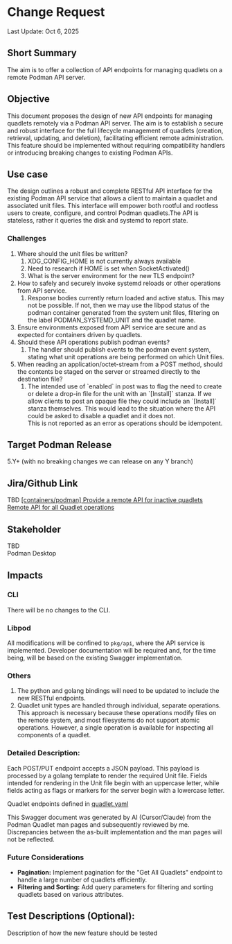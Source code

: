 # Change Request

Last Update: Oct 6, 2025

## **Short Summary**

The aim is to offer a collection of API endpoints for managing quadlets on a remote Podman API server.

## **Objective**

This document proposes the design of new API endpoints for managing quadlets remotely via a Podman API server. The aim is to establish a secure and robust interface for the full lifecycle management of quadlets (creation, retrieval, updating, and deletion), facilitating efficient remote administration. This feature should be implemented without requiring compatibility handlers or introducing breaking changes to existing Podman APIs.

## **Use case**

The design outlines a robust and complete RESTful API interface for the existing Podman API service that allows a client to maintain a quadlet and associated unit files. This interface will empower both rootful and rootless users to create, configure, and control Podman quadlets.The API is stateless, rather it queries the disk and systemd to report state.

### Challenges

1. Where should the unit files be written?
   1. XDG_CONFIG_HOME is not currently always available
   2. Need to research if HOME is set when SocketActivated()
   3. What is the server environment for the new TLS endpoint?
2. How to safely and securely invoke systemd reloads or other operations from API service.
   1. Response bodies currently return loaded and active status. This may not be possible. If not, then we may use the libpod status of the podman container generated from the system unit files, filtering on the label PODMAN_SYSTEMD_UNIT and the quadlet name.
3. Ensure environments exposed from API service are secure and as expected for containers driven by quadlets.
4. Should these API operations publish podman events?
   1. The handler should publish events to the podman event system, stating what unit operations are being performed on which Unit files.
5. When reading an application/octet-stream from a POST method, should the contents be staged on the server or streamed directly to the destination file?
   1. The intended use of \`enabled\` in post was to flag the need to create or delete a drop-in file for the unit with an \`\[Install\]\` stanza. If we allow clients to post an opaque file they could include an \`\[Install\]\` stanza themselves. This would lead to the situation where the API could be asked to disable a quadlet and it does not.  
      This is not reported as an error as operations should be idempotent.

## **Target Podman Release**

5.Y+ (with no breaking changes we can release on any Y branch)

## **Jira/Github Link**

TBD
[\[containers/podman\] Provide a remote API for inactive quadlets](https://issues.redhat.com/browse/RUN-3585)  
[Remote API for all Quadlet operations](https://issues.redhat.com/browse/RUN-3574)

## **Stakeholder**

TBD  
Podman Desktop

## **Impacts**

### **CLI**

There will be no changes to the CLI.

### **Libpod**

All modifications will be confined to `pkg/api`, where the API service is implemented. Developer documentation will be required and, for the time being, will be based on the existing Swagger implementation.

### **Others**

1. The python and golang bindings will need to be updated to include the new RESTful endpoints.
2. Quadlet unit types are handled through individual, separate operations. This approach is necessary because these operations modify files on the remote system, and most filesystems do not support atomic operations. However, a single operation is available for inspecting all components of a quadlet.

### **Detailed Description:**

Each POST/PUT endpoint accepts a JSON payload. This payload is processed by a golang template to render the required Unit file. Fields intended for rendering in the Unit file begin with an uppercase letter, while fields acting as flags or markers for the server begin with a lowercase letter.

Quadlet endpoints defined in [quadlet.yaml](https://drive.google.com/file/d/1LO0NNM8OGBFPhC5zPOXD9zNgbfQRI_o3/view?usp=sharing)

This Swagger document was generated by AI (Cursor/Claude) from the Podman Quadlet man pages and subsequently reviewed by me. Discrepancies between the as-built implementation and the man pages will not be reflected.

### **Future Considerations**

- **Pagination:** Implement pagination for the "Get All Quadlets" endpoint to handle a large number of quadlets efficiently.
- **Filtering and Sorting:** Add query parameters for filtering and sorting quadlets based on various attributes.

## **Test Descriptions (Optional):**

Description of how the new feature should be tested
